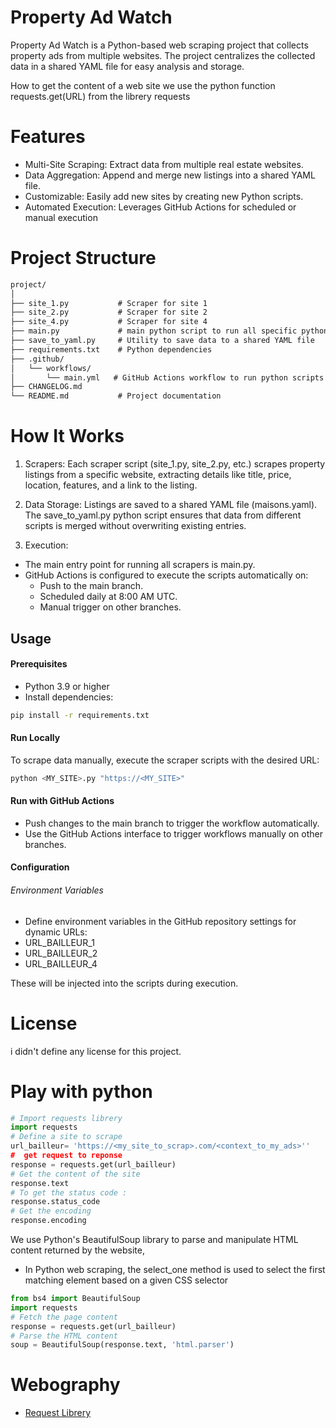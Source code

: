 
# Property Ad Watch

Property Ad Watch is a Python-based web scraping project that collects property ads from multiple websites. The project centralizes the collected data in a shared YAML file for easy analysis and storage.

How to get the content of a web site 
we use the python function requests.get(URL) from the librery  requests

# Features

- Multi-Site Scraping: Extract data from multiple real estate websites.
- Data Aggregation: Append and merge new listings into a shared YAML file.
- Customizable: Easily add new sites by creating new Python scripts.
- Automated Execution: Leverages GitHub Actions for scheduled or manual execution

# Project Structure

```md
project/
│
├── site_1.py           # Scraper for site 1
├── site_2.py           # Scraper for site 2
├── site_4.py           # Scraper for site 4
├── main.py             # main python script to run all specific python scripts
├── save_to_yaml.py     # Utility to save data to a shared YAML file
├── requirements.txt    # Python dependencies
├── .github/
│   └── workflows/
│       └── main.yml   # GitHub Actions workflow to run python scripts and display yaml file
├── CHANGELOG.md
└── README.md           # Project documentation
```

# How It Works
1. Scrapers: Each scraper script (site_1.py, site_2.py, etc.) scrapes property listings from a specific website, extracting details like title, price, location, features, and a link to the listing.

2. Data Storage: Listings are saved to a shared YAML file (maisons.yaml). The save_to_yaml.py python script ensures that data from different scripts is merged without overwriting existing entries.

3. Execution:

- The main entry point for running all scrapers is main.py.
- GitHub Actions is configured to execute the scripts automatically on:
    - Push to the main branch.
    - Scheduled daily at 8:00 AM UTC.
    - Manual trigger on other branches.

##  Usage

#### Prerequisites
- Python 3.9 or higher
- Install dependencies:

```sh
pip install -r requirements.txt
```
#### Run Locally
To scrape data manually, execute the scraper scripts with the desired URL:

```sh
python <MY_SITE>.py "https://<MY_SITE>"
```

#### Run with GitHub Actions

- Push changes to the main branch to trigger the workflow automatically.
- Use the GitHub Actions interface to trigger workflows manually on other branches.

#### Configuration

###### Environment Variables

- Define environment variables in the GitHub repository settings for dynamic URLs:
- URL_BAILLEUR_1
- URL_BAILLEUR_2
- URL_BAILLEUR_4

These will be injected into the scripts during execution.

# License

 i didn't define any license for this project.

# Play with python

```py
# Import requests librery
import requests
# Define a site to scrape 
url_bailleur= 'https://<my_site_to_scrap>.com/<context_to_my_ads>''
#  get request to reponse
response = requests.get(url_bailleur)
# Get the content of the site 
response.text
# To get the status code : 
response.status_code
# Get the encoding 
response.encoding   
```

We use Python's BeautifulSoup library to parse and manipulate HTML content returned by the website,

- In Python web scraping, the select_one method is used to select the first matching element based on a given CSS selector

```py
from bs4 import BeautifulSoup
import requests
# Fetch the page content
response = requests.get(url_bailleur)
# Parse the HTML content
soup = BeautifulSoup(response.text, 'html.parser')
```

# Webography

- [Request Librery](https://requests.readthedocs.io/en/latest/)